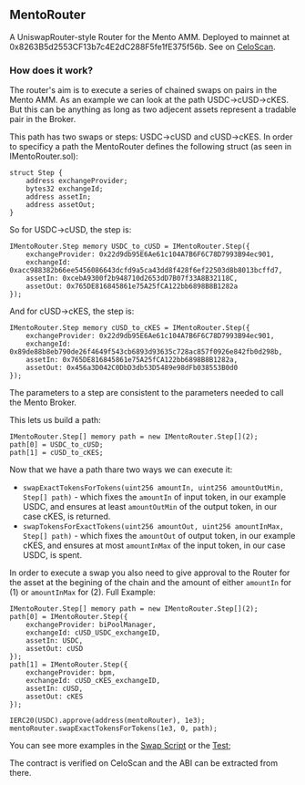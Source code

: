 ## MentoRouter

A UniswapRouter-style Router for the Mento AMM.
Deployed to mainnet at 0x8263B5d2553CF13b7c4E2dC288F5fe1fE375f56b. See on [CeloScan](https://celoscan.io/address/0x8263b5d2553cf13b7c4e2dc288f5fe1fe375f56b).

### How does it work?

The router's aim is to execute a series of chained swaps on pairs in the Mento AMM.
As an example we can look at the path USDC->cUSD->cKES. But this can be anything as long as two adjecent assets represent a tradable pair in the Broker.

This path has two swaps or steps: USDC->cUSD and cUSD->cKES.
In order to specificy a path the MentoRouter defines the following struct (as seen in IMentoRouter.sol):

```solidity
struct Step {
    address exchangeProvider;
    bytes32 exchangeId;
    address assetIn;
    address assetOut;
}
```

So for USDC->cUSD, the step is:

```solidity
IMentoRouter.Step memory USDC_to_cUSD = IMentoRouter.Step({
    exchangeProvider: 0x22d9db95E6Ae61c104A7B6F6C78D7993B94ec901,
    exchangeId: 0xacc988382b66ee5456086643dcfd9a5ca43dd8f428f6ef22503d8b8013bcffd7,
    assetIn: 0xcebA9300f2b948710d2653dD7B07f33A8B32118C,
    assetOut: 0x765DE816845861e75A25fCA122bb6898B8B1282a
});
```

And for cUSD->cKES, the step is:

```
IMentoRouter.Step memory cUSD_to_cKES = IMentoRouter.Step({
    exchangeProvider: 0x22d9db95E6Ae61c104A7B6F6C78D7993B94ec901,
    exchangeId: 0x89de88b8eb790de26f4649f543cb6893d93635c728ac857f0926e842fb0d298b,
    assetIn: 0x765DE816845861e75A25fCA122bb6898B8B1282a,
    assetOut: 0x456a3D042C0DbD3db53D5489e98dFb038553B0d0
});
```

The parameters to a step are consistent to the parameters needed to call the Mento Broker.

This lets us build a path:

```solidity
IMentoRouter.Step[] memory path = new IMentoRouter.Step[](2);
path[0] = USDC_to_cUSD;
path[1] = cUSD_to_cKES;
```

Now that we have a path thare two ways we can execute it:

- `swapExactTokensForTokens(uint256 amountIn, uint256 amountOutMin, Step[] path)` - which fixes the `amountIn` of input token, in our example USDC, and ensures at least `amountOutMin` of the output token, in our case cKES, is returned.
- `swapTokensForExactTokens(uint256 amountOut, uint256 amountInMax, Step[] path)` - which fixes the `amountOut` of output token, in our example cKES, and ensures at most `amountInMax` of the input token, in our case USDC, is spent.

In order to execute a swap you also need to give approval to the Router for the asset at the begining of the chain and the amount of either `amountIn` for (1) or `amountInMax` for (2).
Full Example:

```solidity
IMentoRouter.Step[] memory path = new IMentoRouter.Step[](2);
path[0] = IMentoRouter.Step({
    exchangeProvider: biPoolManager,
    exchangeId: cUSD_USDC_exchangeID,
    assetIn: USDC,
    assetOut: cUSD
});
path[1] = IMentoRouter.Step({
    exchangeProvider: bpm,
    exchangeId: cUSD_cKES_exchangeID,
    assetIn: cUSD,
    assetOut: cKES
});

IERC20(USDC).approve(address(mentoRouter), 1e3);
mentoRouter.swapExactTokensForTokens(1e3, 0, path);
```

You can see more examples in the [Swap Script](./script/Swap.s.sol) or the [Test](./test/MentoRouter.t.sol);

The contract is verified on CeloScan and the ABI can be extracted from there.

